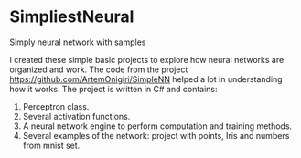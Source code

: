 # SimpliestNeural
Simply neural network with samples

I created these simple basic projects to explore how neural networks are organized and work.
The code from the project https://github.com/ArtemOnigiri/SimpleNN helped a lot in understanding how it works.
The project is written in C# and contains:
1. Perceptron class.
2. Several activation functions.
3. A neural network engine to perform computation and training methods.
4. Several examples of the network: project with points, Iris and numbers from mnist set.

